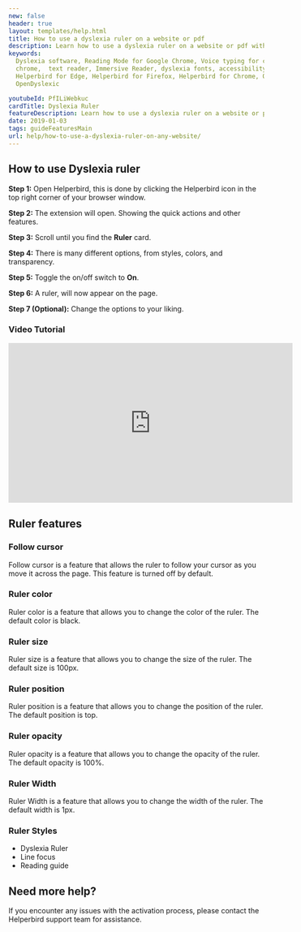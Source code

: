```yaml
---
new: false
header: true
layout: templates/help.html
title: How to use a dyslexia ruler on a website or pdf
description: Learn how to use a dyslexia ruler on a website or pdf with the Helperbird browser extension.
keywords:
  Dyslexia software, Reading Mode for Google Chrome, Voice typing for chrome, Text to speech for
  chrome,  text reader, Immersive Reader, dyslexia fonts, accessibility software, dyslexia software,
  Helperbird for Edge, Helperbird for Firefox, Helperbird for Chrome, Opendyslexic for Chrome,
  OpenDyslexic

youtubeId: PfILiWebkuc
cardTitle: Dyslexia Ruler
featureDescription: Learn how to use a dyslexia ruler on a website or pdf with the Helperbird browser extension.
date: 2019-01-03
tags: guideFeaturesMain
url: help/how-to-use-a-dyslexia-ruler-on-any-website/
---
```


## How to use Dyslexia ruler

**Step 1:** Open Helperbird, this is done by clicking the Helperbird icon in the top right corner of your browser window.

**Step 2:** The extension will open. Showing the quick actions and other features.

**Step 3:** Scroll until you find the **Ruler** card.

**Step 4:** There is many different options, from styles, colors, and transparency.

**Step 5:** Toggle the on/off switch to **On**.

**Step 6:** A ruler, will now appear on the page.

**Step 7 (Optional):** Change the options to your liking.






### Video Tutorial

<iframe width="560" height="315" src="https://www.youtube.com/embed/950R2dDH4lw" title="YouTube video player" frameborder="0" allow="accelerometer; autoplay; clipboard-write; encrypted-media; gyroscope; picture-in-picture; web-share" allowfullscreen></iframe>

## Ruler features

### Follow cursor

Follow cursor is a feature that allows the ruler to follow your cursor as you move it across the page. This feature is turned off by default.

### Ruler color

Ruler color is a feature that allows you to change the color of the ruler. The default color is black.

### Ruler size

Ruler size is a feature that allows you to change the size of the ruler. The default size is 100px.

### Ruler position

Ruler position is a feature that allows you to change the position of the ruler. The default position is top.

### Ruler opacity

Ruler opacity is a feature that allows you to change the opacity of the ruler. The default opacity is 100%.

### Ruler Width

Ruler Width is a feature that allows you to change the width of the ruler. The default width is 1px.

### Ruler Styles

- Dyslexia Ruler
- Line focus
- Reading guide



## Need more help?

If you encounter any issues with the activation process, please contact the Helperbird support team for assistance.





